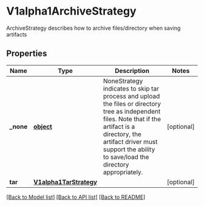 # V1alpha1ArchiveStrategy

ArchiveStrategy describes how to archive files/directory when saving artifacts
## Properties
Name | Type | Description | Notes
------------ | ------------- | ------------- | -------------
**_none** | [**object**](.md) | NoneStrategy indicates to skip tar process and upload the files or directory tree as independent files. Note that if the artifact is a directory, the artifact driver must support the ability to save/load the directory appropriately. | [optional] 
**tar** | [**V1alpha1TarStrategy**](V1alpha1TarStrategy.md) |  | [optional] 

[[Back to Model list]](../README.md#documentation-for-models) [[Back to API list]](../README.md#documentation-for-api-endpoints) [[Back to README]](../README.md)


